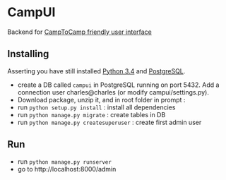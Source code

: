 # CampUI
Backend for [CampToCamp friendly user interface](https://github.com/cbeauchesne/campui-frontend)

## Installing
Asserting you have still installed [Python 3.4](https://www.python.org/) and [PostgreSQL](https://www.postgresql.org/).

* create a DB called `campui` in PostgreSQL running on port 5432. Add a connection user charles@charles (or modify campui/settings.py).
* Download package, unzip it, and in root folder in prompt : 
* run `python setup.py install` : install all dependencies
* run `python manage.py migrate` : create tables in DB
* run `python manage.py createsuperuser` : create first admin user

## Run
* run `python manage.py runserver`
* go to http://localhost:8000/admin
